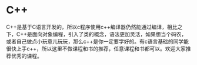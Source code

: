 # C++

C++是基于C语言开发的，所以c程序使用c++编译器仍然能通过编译，相比之下，C++是面向对象编程，引入了类的概念，语法更加灵活，如果想当个码农，或者自己做点小玩意儿玩玩，那么c++是你一定要学好的。有c语言基础的同学能很快上手c++，所以这里不做课程和书的推荐，任意课程和书都可以。欢迎大家推荐优秀的课程。
